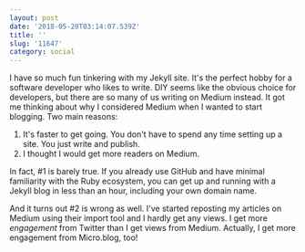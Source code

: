 ```yaml
---
layout: post
date: '2018-05-20T03:14:07.539Z'
title: ''
slug: '11647'
category: social
---
```

I have so much fun tinkering with my Jekyll site. It&#39;s the perfect hobby for a software developer who likes to write. DIY seems like the obvious choice for developers, but there are so many of us writing on Medium instead. It got me thinking about why I considered Medium when I wanted to start blogging. Two main reasons:

1) It&#39;s faster to get going. You don&#39;t have to spend any time setting up a site. You just write and publish.
2) I thought I would get more readers on Medium.

In fact, #1 is barely true. If you already use GitHub and have minimal familiarity with the Ruby ecosystem, you can get up and running with a Jekyll blog in less than an hour, including your own domain name.

And it turns out #2 is wrong as well. I&#39;ve started reposting my articles on Medium using their import tool and I hardly get any views. I get more *engagement* from Twitter than I get views from Medium. Actually, I get more engagement from Micro.blog, too!
